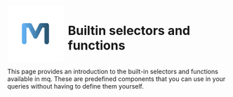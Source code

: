 <div style="display: flex; align-items: center;">
    <img src="../images//logo.svg" style="width: 128px; height: 128px; margin-right: 10px;"/>
    <div><h1>Builtin selectors and functions</h1></div>
</div>

This page provides an introduction to the built-in selectors and functions available in mq.
These are predefined components that you can use in your queries without having to define them yourself.
